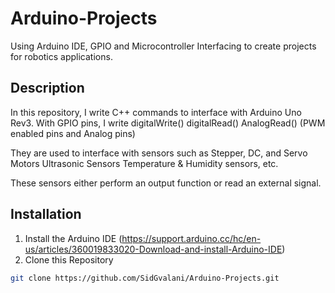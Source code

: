 # Arduino-Projects 
Using Arduino IDE, GPIO and Microcontroller Interfacing to create projects for robotics applications.

## Description
In this repository, I write C++ commands to interface with Arduino Uno Rev3. 
With GPIO pins, I write 
digitalWrite()
digitalRead()
AnalogRead() (PWM enabled pins and Analog pins) 

They are used to interface with sensors such as 
Stepper, DC, and Servo Motors
Ultrasonic Sensors
Temperature & Humidity sensors, etc. 

These sensors either perform an output function or read an external signal.

## Installation 
1) Install the Arduino IDE (https://support.arduino.cc/hc/en-us/articles/360019833020-Download-and-install-Arduino-IDE)
2) Clone this Repository
```bash
git clone https://github.com/SidGvalani/Arduino-Projects.git
